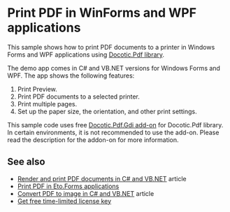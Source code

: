 # Print PDF in WinForms and WPF applications
This sample shows how to print PDF documents to a printer in Windows Forms and WPF applications using [Docotic.Pdf library](https://bitmiracle.com/pdf-library/).

The demo app comes in C# and VB.NET versions for Windows Forms and WPF. The app shows the following features:
1. Print Preview.
2. Print PDF documents to a selected printer.
3. Print multiple pages.
4. Set up the paper size, the orientation, and other print settings.

This sample code uses free [Docotic.Pdf.Gdi add-on](https://www.nuget.org/packages/BitMiracle.Docotic.Pdf.Gdi) for Docotic.Pdf library. In certain environments, it is not recommended to use the add-on. Please read the description for the addon-on for more information.

## See also
* [Render and print PDF documents in C# and VB.NET](https://bitmiracle.com/pdf-library/draw-print-pdf.aspx) article
* [Print PDF in Eto.Forms applications](/Samples/Draw%20and%20print%20PDF/PrintPdfEtoForms)
* [Convert PDF to image in C# and VB.NET](https://bitmiracle.com/pdf-library/convert-pdf-to-image.aspx) article
* [Get free time-limited license key](https://bitmiracle.com/pdf-library/download-pdf-library.aspx)